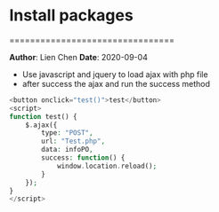# Install packages
================================

**Author**: Lien Chen  **Date**: 2020-09-04

* Use javascript and jquery to load ajax with php file
* after success the ajax and run the success method

```php
<button onclick="test()">test</button>
<script>
function test() {
    $.ajax({
        type: "POST",
        url: "Test.php",
        data: infoPO,
        success: function() {   
            window.location.reload();  
        }
    });
}
</script>
```
